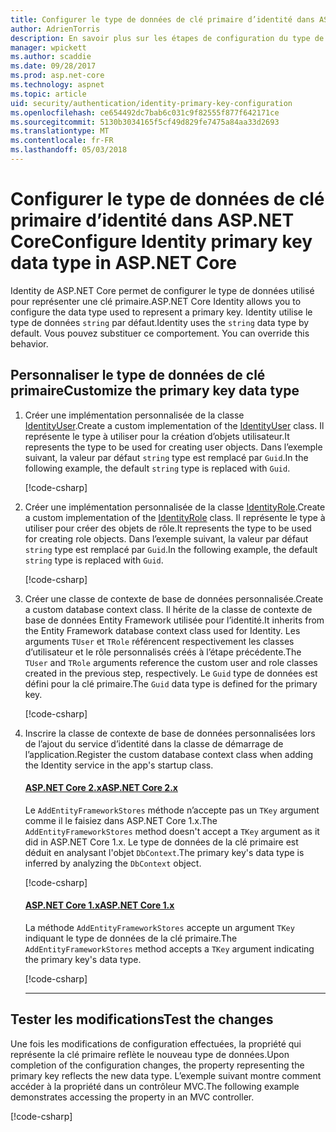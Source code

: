 ```yaml
---
title: Configurer le type de données de clé primaire d’identité dans ASP.NET Core
author: AdrienTorris
description: En savoir plus sur les étapes de configuration du type de données utilisé pour la clé primaire ASP.NET Core Identity.
manager: wpickett
ms.author: scaddie
ms.date: 09/28/2017
ms.prod: asp.net-core
ms.technology: aspnet
ms.topic: article
uid: security/authentication/identity-primary-key-configuration
ms.openlocfilehash: ce654492dc7bab6c031c9f82555f877f642171ce
ms.sourcegitcommit: 5130b3034165f5cf49d829fe7475a84aa33d2693
ms.translationtype: MT
ms.contentlocale: fr-FR
ms.lasthandoff: 05/03/2018
---
```

# <a name="configure-identity-primary-key-data-type-in-aspnet-core"></a><span data-ttu-id="b3fe5-103">Configurer le type de données de clé primaire d’identité dans ASP.NET Core</span><span class="sxs-lookup"><span data-stu-id="b3fe5-103">Configure Identity primary key data type in ASP.NET Core</span></span>

<span data-ttu-id="b3fe5-104">Identity de ASP.NET Core permet de configurer le type de données utilisé pour représenter une clé primaire.</span><span class="sxs-lookup"><span data-stu-id="b3fe5-104">ASP.NET Core Identity allows you to configure the data type used to represent a primary key.</span></span> <span data-ttu-id="b3fe5-105">Identity utilise le type de données `string`  par défaut.</span><span class="sxs-lookup"><span data-stu-id="b3fe5-105">Identity uses the `string` data type by default.</span></span> <span data-ttu-id="b3fe5-106">Vous pouvez substituer ce comportement. </span><span class="sxs-lookup"><span data-stu-id="b3fe5-106">You can override this behavior.</span></span>

## <a name="customize-the-primary-key-data-type"></a><span data-ttu-id="b3fe5-107">Personnaliser le type de données de clé primaire</span><span class="sxs-lookup"><span data-stu-id="b3fe5-107">Customize the primary key data type</span></span>

1. <span data-ttu-id="b3fe5-108">Créer une implémentation personnalisée de la classe [IdentityUser](/dotnet/api/microsoft.aspnetcore.identity.entityframeworkcore.identityuser-1).</span><span class="sxs-lookup"><span data-stu-id="b3fe5-108">Create a custom implementation of the [IdentityUser](/dotnet/api/microsoft.aspnetcore.identity.entityframeworkcore.identityuser-1) class.</span></span> <span data-ttu-id="b3fe5-109">Il représente le type à utiliser pour la création d’objets utilisateur.</span><span class="sxs-lookup"><span data-stu-id="b3fe5-109">It represents the type to be used for creating user objects.</span></span> <span data-ttu-id="b3fe5-110">Dans l’exemple suivant, la valeur par défaut `string` type est remplacé par `Guid`.</span><span class="sxs-lookup"><span data-stu-id="b3fe5-110">In the following example, the default `string` type is replaced with `Guid`.</span></span>

    [!code-csharp[](identity/sample/src/ASPNET-IdentityDemo-PrimaryKeysConfig/Models/ApplicationUser.cs?highlight=4&range=7-13)]

2. <span data-ttu-id="b3fe5-111">Créer une implémentation personnalisée de la classe [IdentityRole](/dotnet/api/microsoft.aspnetcore.identity.entityframeworkcore.identityrole-1).</span><span class="sxs-lookup"><span data-stu-id="b3fe5-111">Create a custom implementation of the [IdentityRole](/dotnet/api/microsoft.aspnetcore.identity.entityframeworkcore.identityrole-1) class.</span></span> <span data-ttu-id="b3fe5-112">Il représente le type à utiliser pour créer des objets de rôle.</span><span class="sxs-lookup"><span data-stu-id="b3fe5-112">It represents the type to be used for creating role objects.</span></span> <span data-ttu-id="b3fe5-113">Dans l’exemple suivant, la valeur par défaut `string` type est remplacé par `Guid`.</span><span class="sxs-lookup"><span data-stu-id="b3fe5-113">In the following example, the default `string` type is replaced with `Guid`.</span></span>

    [!code-csharp[](identity/sample/src/ASPNET-IdentityDemo-PrimaryKeysConfig/Models/ApplicationRole.cs?highlight=3&range=7-12)]

3. <span data-ttu-id="b3fe5-114">Créer une classe de contexte de base de données personnalisée.</span><span class="sxs-lookup"><span data-stu-id="b3fe5-114">Create a custom database context class.</span></span> <span data-ttu-id="b3fe5-115">Il hérite de la classe de contexte de base de données Entity Framework utilisée pour l’identité.</span><span class="sxs-lookup"><span data-stu-id="b3fe5-115">It inherits from the Entity Framework database context class used for Identity.</span></span> <span data-ttu-id="b3fe5-116">Les arguments `TUser` et `TRole` référencent respectivement les classes d’utilisateur et le rôle personnalisés créés à l’étape précédente.</span><span class="sxs-lookup"><span data-stu-id="b3fe5-116">The `TUser` and `TRole` arguments reference the custom user and role classes created in the previous step, respectively.</span></span> <span data-ttu-id="b3fe5-117">Le `Guid` type de données est défini pour la clé primaire.</span><span class="sxs-lookup"><span data-stu-id="b3fe5-117">The `Guid` data type is defined for the primary key.</span></span>

    [!code-csharp[](identity/sample/src/ASPNET-IdentityDemo-PrimaryKeysConfig/Data/ApplicationDbContext.cs?highlight=3&range=9-26)]

4. <span data-ttu-id="b3fe5-118">Inscrire la classe de contexte de base de données personnalisées lors de l’ajout du service d’identité dans la classe de démarrage de l’application.</span><span class="sxs-lookup"><span data-stu-id="b3fe5-118">Register the custom database context class when adding the Identity service in the app's startup class.</span></span>

   #### <a name="aspnet-core-2xtabaspnetcore2x"></a>[<span data-ttu-id="b3fe5-119">ASP.NET Core 2.x</span><span class="sxs-lookup"><span data-stu-id="b3fe5-119">ASP.NET Core 2.x</span></span>](#tab/aspnetcore2x/)
    <span data-ttu-id="b3fe5-120">Le `AddEntityFrameworkStores` méthode n’accepte pas un `TKey` argument comme il le faisiez dans ASP.NET Core 1.x.</span><span class="sxs-lookup"><span data-stu-id="b3fe5-120">The `AddEntityFrameworkStores` method doesn't accept a `TKey` argument as it did in ASP.NET Core 1.x.</span></span> <span data-ttu-id="b3fe5-121">Le type de données de la clé primaire est déduit en analysant l'objet `DbContext`.</span><span class="sxs-lookup"><span data-stu-id="b3fe5-121">The primary key's data type is inferred by analyzing the `DbContext` object.</span></span>

    [!code-csharp[](identity/sample/src/ASPNETv2-IdentityDemo-PrimaryKeysConfig/Startup.cs?highlight=6-8&range=25-37)]

   #### <a name="aspnet-core-1xtabaspnetcore1x"></a>[<span data-ttu-id="b3fe5-122">ASP.NET Core 1.x</span><span class="sxs-lookup"><span data-stu-id="b3fe5-122">ASP.NET Core 1.x</span></span>](#tab/aspnetcore1x/)
    <span data-ttu-id="b3fe5-123">La méthode `AddEntityFrameworkStores` accepte un argument `TKey` indiquant le type de données de la clé primaire.</span><span class="sxs-lookup"><span data-stu-id="b3fe5-123">The `AddEntityFrameworkStores` method accepts a `TKey` argument indicating the primary key's data type.</span></span>

    [!code-csharp[](identity/sample/src/ASPNET-IdentityDemo-PrimaryKeysConfig/Startup.cs?highlight=9-11&range=39-55)]

   * * *
## <a name="test-the-changes"></a><span data-ttu-id="b3fe5-124">Tester les modifications</span><span class="sxs-lookup"><span data-stu-id="b3fe5-124">Test the changes</span></span>

<span data-ttu-id="b3fe5-125">Une fois les modifications de configuration effectuées, la propriété qui représente la clé primaire reflète le nouveau type de données.</span><span class="sxs-lookup"><span data-stu-id="b3fe5-125">Upon completion of the configuration changes, the property representing the primary key reflects the new data type.</span></span> <span data-ttu-id="b3fe5-126">L’exemple suivant montre comment accéder à la propriété dans un contrôleur MVC.</span><span class="sxs-lookup"><span data-stu-id="b3fe5-126">The following example demonstrates accessing the property in an MVC controller.</span></span>

[!code-csharp[](identity/sample/src/ASPNET-IdentityDemo-PrimaryKeysConfig/Controllers/AccountController.cs?name=snippet_GetCurrentUserId&highlight=6)]
